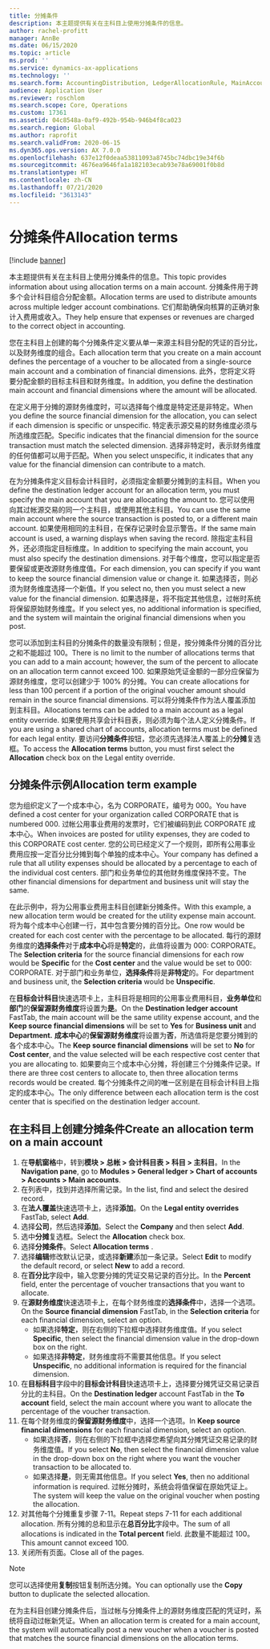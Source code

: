```yaml
---
title: 分摊条件
description: 本主题提供有关在主科目上使用分摊条件的信息。
author: rachel-profitt
manager: AnnBe
ms.date: 06/15/2020
ms.topic: article
ms.prod: ''
ms.service: dynamics-ax-applications
ms.technology: ''
ms.search.form: AccountingDistribution, LedgerAllocationRule, MainAccount, AllocationTerms
audience: Application User
ms.reviewer: roschlom
ms.search.scope: Core, Operations
ms.custom: 17361
ms.assetid: 04c8548a-0af9-492b-954b-946b4f8ca023
ms.search.region: Global
ms.author: raprofit
ms.search.validFrom: 2020-06-15
ms.dyn365.ops.version: AX 7.0.0
ms.openlocfilehash: 637e12f0deaa53811093a8745bc74dbc19e34f6b
ms.sourcegitcommit: 4676ea9646fa1a182103ecab93e78a69001f0b8d
ms.translationtype: HT
ms.contentlocale: zh-CN
ms.lasthandoff: 07/21/2020
ms.locfileid: "3613143"
---
```

# <a name="allocation-terms"></a><span data-ttu-id="409e1-103">分摊条件</span><span class="sxs-lookup"><span data-stu-id="409e1-103">Allocation terms</span></span>

[!include [banner](../includes/banner.md)]

<span data-ttu-id="409e1-104">本主题提供有关在主科目上使用分摊条件的信息。</span><span class="sxs-lookup"><span data-stu-id="409e1-104">This topic provides information about using allocation terms on a main account.</span></span> <span data-ttu-id="409e1-105">分摊条件用于跨多个会计科目组合分配金额。</span><span class="sxs-lookup"><span data-stu-id="409e1-105">Allocation terms are used to distribute amounts across multiple ledger account combinations.</span></span> <span data-ttu-id="409e1-106">它们帮助确保向核算的正确对象计入费用或收入。</span><span class="sxs-lookup"><span data-stu-id="409e1-106">They help ensure that expenses or revenues are charged to the correct object in accounting.</span></span>

<span data-ttu-id="409e1-107">您在主科目上创建的每个分摊条件定义要从单一来源主科目分配的凭证的百分比，以及财务维度的组合。</span><span class="sxs-lookup"><span data-stu-id="409e1-107">Each allocation term that you create on a main account defines the percentage of a voucher to be allocated from a single-source main account and a combination of financial dimensions.</span></span> <span data-ttu-id="409e1-108">此外，您将定义将要分配金额的目标主科目和财务维度。</span><span class="sxs-lookup"><span data-stu-id="409e1-108">In addition, you define the destination main account and financial dimensions where the amount will be allocated.</span></span> 

<span data-ttu-id="409e1-109">在定义用于分摊的源财务维度时，可以选择每个维度是特定还是非特定。</span><span class="sxs-lookup"><span data-stu-id="409e1-109">When you define the source financial dimension for the allocation, you can select if each dimension is specific or unspecific.</span></span> <span data-ttu-id="409e1-110">特定表示源交易的财务维度必须与所选维度匹配。</span><span class="sxs-lookup"><span data-stu-id="409e1-110">Specific indicates that the financial dimension for the source transaction must match the selected dimension.</span></span> <span data-ttu-id="409e1-111">选择非特定时，表示财务维度的任何值都可以用于匹配。</span><span class="sxs-lookup"><span data-stu-id="409e1-111">When you select unspecific, it indicates that any value for the financial dimension can contribute to a match.</span></span>

<span data-ttu-id="409e1-112">在为分摊条件定义目标会计科目时，必须指定金额要分摊到的主科目。</span><span class="sxs-lookup"><span data-stu-id="409e1-112">When you define the destination ledger account for an allocation term, you must specify the main account that you are allocating the amount to.</span></span> <span data-ttu-id="409e1-113">您可以使用向其过帐源交易的同一个主科目，或使用其他主科目。</span><span class="sxs-lookup"><span data-stu-id="409e1-113">You can use the same main account where the source transaction is posted to, or a different main account.</span></span> <span data-ttu-id="409e1-114">如果使用相同的主科目，在保存记录时会显示警告。</span><span class="sxs-lookup"><span data-stu-id="409e1-114">If the same main account is used, a warning displays when saving the record.</span></span> <span data-ttu-id="409e1-115">除指定主科目外，还必须指定目标维度。</span><span class="sxs-lookup"><span data-stu-id="409e1-115">In addition to specifying the main account, you must also specify the destination dimensions.</span></span> <span data-ttu-id="409e1-116">对于每个维度，您可以指定是否要保留或更改源财务维度值。</span><span class="sxs-lookup"><span data-stu-id="409e1-116">For each dimension, you can specify if you want to keep the source financial dimension value or change it.</span></span> <span data-ttu-id="409e1-117">如果选择否，则必须为财务维度选择一个新值。</span><span class="sxs-lookup"><span data-stu-id="409e1-117">If you select no, then you must select a new value for the financial dimension.</span></span> <span data-ttu-id="409e1-118">如果选择是，将不指定其他信息，过帐时系统将保留原始财务维度。</span><span class="sxs-lookup"><span data-stu-id="409e1-118">If you select yes, no additional information is specified, and the system will maintain the original financial dimensions when you post.</span></span>

<span data-ttu-id="409e1-119">您可以添加到主科目的分摊条件的数量没有限制；但是，按分摊条件分摊的百分比之和不能超过 100。</span><span class="sxs-lookup"><span data-stu-id="409e1-119">There is no limit to the number of allocations terms that you can add to a main account; however, the sum of the percent to allocate on an allocation term cannot exceed 100.</span></span> <span data-ttu-id="409e1-120">如果原始凭证金额的一部分应保留为源财务维度，您可以创建少于 100% 的分摊。</span><span class="sxs-lookup"><span data-stu-id="409e1-120">You can create allocations for less than 100 percent if a portion of the original voucher amount should remain in the source financial dimensions.</span></span> <span data-ttu-id="409e1-121">可以将分摊条件作为法人覆盖添加到主科目。</span><span class="sxs-lookup"><span data-stu-id="409e1-121">Allocations terms can be added to a main account as a legal entity override.</span></span> <span data-ttu-id="409e1-122">如果使用共享会计科目表，则必须为每个法人定义分摊条件。</span><span class="sxs-lookup"><span data-stu-id="409e1-122">If you are using a shared chart of accounts, allocation terms must be defined for each legal entity.</span></span> <span data-ttu-id="409e1-123">要访问**分摊条件**按钮，您必须先选择法人覆盖上的**分摊**复选框。</span><span class="sxs-lookup"><span data-stu-id="409e1-123">To access the **Allocation terms** button, you must first select the **Allocation** check box on the Legal entity override.</span></span>

## <a name="allocation-term-example"></a><span data-ttu-id="409e1-124">分摊条件示例</span><span class="sxs-lookup"><span data-stu-id="409e1-124">Allocation term example</span></span>
<span data-ttu-id="409e1-125">您为组织定义了一个成本中心，名为 CORPORATE，编号为 000。</span><span class="sxs-lookup"><span data-stu-id="409e1-125">You have defined a cost center for your organization called CORPORATE that is numbered 000.</span></span> <span data-ttu-id="409e1-126">过帐公用事业费用的发票时，它们被编码到此 CORPORATE 成本中心。</span><span class="sxs-lookup"><span data-stu-id="409e1-126">When invoices are posted for utility expenses, they are coded to this CORPORATE cost center.</span></span> <span data-ttu-id="409e1-127">您的公司已经定义了一个规则，即所有公用事业费用应按一定百分比分摊到每个单独的成本中心。</span><span class="sxs-lookup"><span data-stu-id="409e1-127">Your company has defined a rule that all utility expenses should be allocated by a percentage to each of the individual cost centers.</span></span> <span data-ttu-id="409e1-128">部门和业务单位的其他财务维度保持不变。</span><span class="sxs-lookup"><span data-stu-id="409e1-128">The other financial dimensions for department and business unit will stay the same.</span></span>

<span data-ttu-id="409e1-129">在此示例中，将为公用事业费用主科目创建新分摊条件。</span><span class="sxs-lookup"><span data-stu-id="409e1-129">With this example, a new allocation term would be created for the utility expense main account.</span></span> <span data-ttu-id="409e1-130">将为每个成本中心创建一行，其中包含要分摊的百分比。</span><span class="sxs-lookup"><span data-stu-id="409e1-130">One row would be created for each cost center with the percentage to be allocated.</span></span> <span data-ttu-id="409e1-131">每行的源财务维度的**选择条件**对于**成本中心**将是**特定**的，此值将设置为 000: CORPORATE。</span><span class="sxs-lookup"><span data-stu-id="409e1-131">The **Selection criteria** for the source financial dimensions for each row would be **Specific** for the **Cost center** and the value would be set to 000: CORPORATE.</span></span> <span data-ttu-id="409e1-132">对于部门和业务单位，**选择条件**将是**非特定**的。</span><span class="sxs-lookup"><span data-stu-id="409e1-132">For department and business unit, the **Selection criteria** would be **Unspecific**.</span></span>

<span data-ttu-id="409e1-133">在**目标会计科目**快速选项卡上，主科目将是相同的公用事业费用科目，**业务单位**和**部门**的**保留源财务维度**将设置为**是**。</span><span class="sxs-lookup"><span data-stu-id="409e1-133">On the **Destination ledger account** FastTab, the main account will be the same utility expense account, and the **Keep source financial dimensions** will be set to **Yes** for **Business unit** and **Department.**</span></span> <span data-ttu-id="409e1-134">**成本中心**的**保留源财务维度**将设置为**否**，所选值将是您要分摊到的各个成本中心。</span><span class="sxs-lookup"><span data-stu-id="409e1-134">The **Keep source financial dimensions** will be set to **No** for **Cost center**, and the value selected will be each respective cost center that you are allocating to.</span></span> <span data-ttu-id="409e1-135">如果要向三个成本中心分摊，将创建三个分摊条件记录。</span><span class="sxs-lookup"><span data-stu-id="409e1-135">If there are three cost centers to allocate to, then three allocation terms records would be created.</span></span> <span data-ttu-id="409e1-136">每个分摊条件之间的唯一区别是在目标会计科目上指定的成本中心。</span><span class="sxs-lookup"><span data-stu-id="409e1-136">The only difference between each allocation term is the cost center that is specified on the destination ledger account.</span></span>

## <a name="create-an-allocation-term-on-a-main-account"></a><span data-ttu-id="409e1-137">在主科目上创建分摊条件</span><span class="sxs-lookup"><span data-stu-id="409e1-137">Create an allocation term on a main account</span></span>

1. <span data-ttu-id="409e1-138">在**导航窗格**中，转到**模块 > 总帐 > 会计科目表 > 科目 > 主科目**。</span><span class="sxs-lookup"><span data-stu-id="409e1-138">In the **Navigation pane**, go to **Modules > General ledger > Chart of accounts > Accounts > Main accounts**.</span></span>
2. <span data-ttu-id="409e1-139">在列表中，找到并选择所需记录。</span><span class="sxs-lookup"><span data-stu-id="409e1-139">In the list, find and select the desired record.</span></span>
3. <span data-ttu-id="409e1-140">在**法人覆盖**快速选项卡上，选择**添加**。</span><span class="sxs-lookup"><span data-stu-id="409e1-140">On the **Legal entity overrides** FastTab, select **Add**.</span></span>
4. <span data-ttu-id="409e1-141">选择**公司**，然后选择**添加**。</span><span class="sxs-lookup"><span data-stu-id="409e1-141">Select the **Company** and then select **Add**.</span></span>
5. <span data-ttu-id="409e1-142">选中**分摊**复选框。</span><span class="sxs-lookup"><span data-stu-id="409e1-142">Select the **Allocation** check box.</span></span>
6. <span data-ttu-id="409e1-143">选择**分摊条件**。</span><span class="sxs-lookup"><span data-stu-id="409e1-143">Select **Allocation terms** .</span></span>
7. <span data-ttu-id="409e1-144">选择**编辑**修改默认记录，或选择**新建**添加一条记录。</span><span class="sxs-lookup"><span data-stu-id="409e1-144">Select **Edit** to modify the default record, or select **New** to add a record.</span></span>
8. <span data-ttu-id="409e1-145">在**百分比**字段中，输入您要分摊的凭证交易记录的百分比。</span><span class="sxs-lookup"><span data-stu-id="409e1-145">In the **Percent** field, enter the percentage of voucher transactions that you want to allocate.</span></span>
9. <span data-ttu-id="409e1-146">在**源财务维度**快速选项卡上，在每个财务维度的**选择条件**中，选择一个选项。</span><span class="sxs-lookup"><span data-stu-id="409e1-146">On the **Source financial dimension** FastTab, in the **Selection criteria** for each financial dimension, select an option.</span></span>
    - <span data-ttu-id="409e1-147">如果选择**特定**，则在右侧的下拉框中选择财务维度值。</span><span class="sxs-lookup"><span data-stu-id="409e1-147">If you select **Specific**, then select the financial dimension value in the drop-down box on the right.</span></span>
    - <span data-ttu-id="409e1-148">如果选择**非特定**，财务维度将不需要其他信息。</span><span class="sxs-lookup"><span data-stu-id="409e1-148">If you select **Unspecific**, no additional information is required for the financial dimension.</span></span>
10. <span data-ttu-id="409e1-149">在**目标科目**字段中的**目标会计科目**快速选项卡上，选择要分摊凭证交易记录百分比的主科目。</span><span class="sxs-lookup"><span data-stu-id="409e1-149">On the **Destination ledger** account FastTab in the **To account** field, select the main account where you want to allocate the percentage of the voucher transaction.</span></span>
11. <span data-ttu-id="409e1-150">在每个财务维度的**保留源财务维度**中，选择一个选项。</span><span class="sxs-lookup"><span data-stu-id="409e1-150">In **Keep source financial dimensions** for each financial dimension, select an option.</span></span>
    - <span data-ttu-id="409e1-151">如果选择**否**，则在右侧的下拉框中选择您希望向其分摊凭证交易记录的财务维度值。</span><span class="sxs-lookup"><span data-stu-id="409e1-151">If you select **No**, then select the financial dimension value in the drop-down box on the right where you want the voucher transaction to be allocated to.</span></span>
    - <span data-ttu-id="409e1-152">如果选择**是**，则无需其他信息。</span><span class="sxs-lookup"><span data-stu-id="409e1-152">If you select **Yes**, then no additional information is required.</span></span> <span data-ttu-id="409e1-153">过帐分摊时，系统会将值保留在原始凭证上。</span><span class="sxs-lookup"><span data-stu-id="409e1-153">The system will keep the value on the original voucher when posting the allocation.</span></span>
12. <span data-ttu-id="409e1-154">对其他每个分摊重复步骤 7-11。</span><span class="sxs-lookup"><span data-stu-id="409e1-154">Repeat steps 7-11 for each additional allocation.</span></span> <span data-ttu-id="409e1-155">所有分摊的总和显示在**总百分比**字段中。</span><span class="sxs-lookup"><span data-stu-id="409e1-155">The sum of all allocations is indicated in the **Total percent** field.</span></span> <span data-ttu-id="409e1-156">此数量不能超过 100。</span><span class="sxs-lookup"><span data-stu-id="409e1-156">This amount cannot exceed 100.</span></span>
13. <span data-ttu-id="409e1-157">关闭所有页面。</span><span class="sxs-lookup"><span data-stu-id="409e1-157">Close all of the pages.</span></span>

>[!NOTE] 
> <span data-ttu-id="409e1-158">您可以选择使用**复制**按钮复制所选分摊。</span><span class="sxs-lookup"><span data-stu-id="409e1-158">You can optionally use the **Copy** button to duplicate the selected allocation.</span></span>

<span data-ttu-id="409e1-159">在为主科目创建分摊条件后，当过帐与分摊条件上的源财务维度匹配的凭证时，系统将自动过帐新凭证。</span><span class="sxs-lookup"><span data-stu-id="409e1-159">When an allocation term is created for a main account, the system will automatically post a new voucher when a voucher is posted that matches the source financial dimensions on the allocation terms.</span></span>
